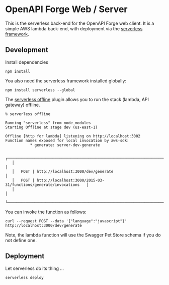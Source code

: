 # OpenAPI Forge Web / Server

This is the serverless back-end for the OpenAPI Forge web client. It is a simple AWS lambda back-end, with deployment via the [serverless framework](https://www.serverless.com/).

## Development

Install dependencies

~~~
npm install
~~~

You also need the serverless framework installed globally:

~~~
npm install serverless --global
~~~

The [serverless offline](https://www.npmjs.com/package/serverless-offline) plugin allows you to run the stack (lambda, API gateway) offline.

~~~
% serverless offline

Running "serverless" from node_modules
Starting Offline at stage dev (us-east-1)

Offline [http for lambda] listening on http://localhost:3002
Function names exposed for local invocation by aws-sdk:
           * generate: server-dev-generate

   ┌────────────────────────────────────────────────────────────────────────────┐
   │                                                                            │
   │   POST | http://localhost:3000/dev/generate                                │
   │   POST | http://localhost:3000/2015-03-31/functions/generate/invocations   │
   │                                                                            │
   └────────────────────────────────────────────────────────────────────────────┘
~~~

You can invoke the function as follows:

~~~
curl --request POST --data '{"language":"javascript"}' http://localhost:3000/dev/generate
~~~

Note, the lambda function will use the Swagger Pet Store schema if you do not define one.

## Deployment

Let serverless do its thing ...

~~~
serverless deploy
~~~
